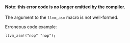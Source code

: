 #### Note: this error code is no longer emitted by the compiler.

The argument to the `llvm_asm` macro is not well-formed.

Erroneous code example:

```ignore (no longer emitted)
llvm_asm!("nop" "nop");
```
